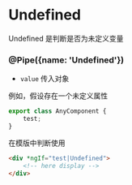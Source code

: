 # Undefined

Undefined 是判断是否为未定义变量

### @Pipe({name: 'Undefined'})

- `value` 传入对象

例如，假设存在一个未定义属性

```typescript
export class AnyComponent {
    test;
}
```

在模版中判断使用

```html
<div *ngIf="test|Undefined">
    <!-- here display -->
</div>
```

